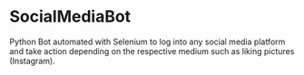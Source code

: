 # SocialMediaBot
Python Bot automated with Selenium to log into any social media platform and take action depending on the respective medium such as liking pictures (Instagram).
